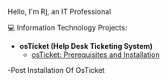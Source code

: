 Hello, I'm Rj, an IT Professional

💻 Information Technology Projects:</h2>

- <b>osTicket (Help Desk Ticketing System)</b>
  - [osTicket: Prerequisites and Installation](https://github.com/rjgreene87/osticket-prereqs)


-Post Installation Of OsTicket 
